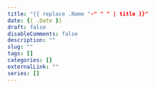 ```yaml
--- 
title: "{{ replace .Name "-" " " | title }}"
date: {{ .Date }}
draft: false
disableComments: false
description: ""
slug: ""
tags: []
categories: []
externalLink: ""
series: []
---
```

